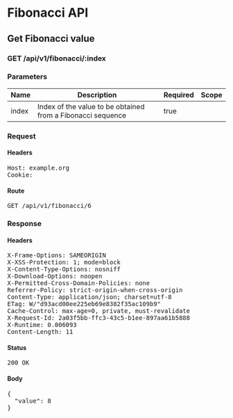 # Fibonacci API

## Get Fibonacci value

### GET /api/v1/fibonacci/:index

### Parameters

| Name | Description | Required | Scope |
|------|-------------|----------|-------|
| index | Index of the value to be obtained from a Fibonacci sequence | true |  |

### Request

#### Headers

<pre>Host: example.org
Cookie: </pre>

#### Route

<pre>GET /api/v1/fibonacci/6</pre>

### Response

#### Headers

<pre>X-Frame-Options: SAMEORIGIN
X-XSS-Protection: 1; mode=block
X-Content-Type-Options: nosniff
X-Download-Options: noopen
X-Permitted-Cross-Domain-Policies: none
Referrer-Policy: strict-origin-when-cross-origin
Content-Type: application/json; charset=utf-8
ETag: W/&quot;d93acd00ee225eb69e8382f35ac109b9&quot;
Cache-Control: max-age=0, private, must-revalidate
X-Request-Id: 2a03f5bb-ffc3-43c5-b1ee-897aa61b5888
X-Runtime: 0.006093
Content-Length: 11</pre>

#### Status

<pre>200 OK</pre>

#### Body

<pre>{
  "value": 8
}</pre>

